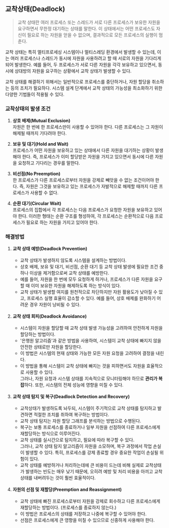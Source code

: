 
## 교착상태(Deadlock)

> 교착 상태란 여러 프로세스 또는 스레드가 서로 다른 프로세스가 보유한 자원을 요구하면서 무한정 대기하는 상태를 말한다. 이 상태에서는 어떤 프로세스도 자신이 필요로 하는 자원을 얻을 수 없으며, 결과적으로 모든 프로세스의 실행이 멈춘다.

교착 상태는 특히 멀티프로세싱 시스템이나 멀티스레딩 환경에서 발생할 수 있는데, 이는 여러 프로세스나 스레드가 동시에 자원을 사용하려고 할 때 서로의 자원을 기다리게 되어 발생한다. 예를 들어, 두 프로세스가 서로 다른 자원을 각각 보유하고 있으면서, 동시에 상대방의 자원을 요구하는 상황에서 교착 상태가 발생할 수 있다.

교착 상태를 해결하기 위해서는 일반적으로 프로세스를 중단하거나, 자원 할당을 취소하는 등의 조치가 필요하다. 시스템 설계 단계에서 교착 상태의 가능성을 최소화하기 위한 다양한 기법들이 적용될 수 있다.

### 교착상태의 발생 조건

1. **상호 배제(Mutual Exclusion)** 
<br>자원은 한 번에 한 프로세스만이 사용할 수 있어야 한다. 다른 프로세스는 그 자원이 해제될 때까지 기다려야 한다.


2. **보유 및 대기(Hold and Wait)** 
<br>프로세스가 어떤 자원을 보유하고 있는 상태에서 다른 자원을 대기하는 상황이 발생해야 한다. 즉, 프로세스가 이미 할당받은 자원을 가지고 있으면서 동시에 다른 자원을 요청하고 기다리는 경우를 말한다.


3. **비선점(No Preemption)** 
<br>한 프로세스가 다른 프로세스로부터 자원을 강제로 빼앗을 수 없는 조건이어야 한다. 즉, 자원은 그것을 보유하고 있는 프로세스가 자발적으로 해제할 때까지 다른 프로세스가 사용할 수 없다.


4. **순환 대기(Circular Wait)** 
<br>프로세스의 집합에서 각 프로세스는 다음 프로세스가 요청한 자원을 보유하고 있어야 한다. 이러한 형태는 순환 구조를 형성하여, 각 프로세스는 순환적으로 다음 프로세스가 필요로 하는 자원을 가지고 있어야 한다.


### 해결방법

1. **교착 상태 예방(Deadlock Prevention)** <br><br>
   - 교착 상태가 발생하지 않도록 시스템을 설계하는 방법이다.
   - 상호 배제, 보유 및 대기, 비선점, 순환 대기 등 교착 상태 발생에 필요한 조건 중 하나 이상을 제거함으로써 교착 상태를 예방한다.
   - 예를 들어, 자원을 한 번에 모두 요청하게 하거나, 프로세스가 다른 자원을 요구할 때 이미 보유한 자원을 해제하도록 하는 방식이 있다.
   - 교착 상태가 발생할 여지를 원천적으로 차단하지만 자원 활용도가 낮아질 수 있고, 프로세스 실행 효율이 감소할 수 있다. 예를 들어, 상호 배제를 완화하기 어려운 경우 자원이 낭비될 수 있다.
   <br><br>
2. **교착 상태 회피(Deadlock Avoidance)** <br><br>
   - 시스템이 자원을 할당할 때 교착 상태 발생 가능성을 고려하여 안전하게 자원을 할당하는 방법이다.
   - '은행원 알고리즘'과 같은 방법을 사용하여, 시스템이 교착 상태에 빠지지 않을 안전한 상태로만 자원을 할당한다.
   - 이 방법은 시스템의 현재 상태와 가능한 모든 자원 요청을 고려하여 결정을 내린다. 
   - 이 방법을 통해 시스템이 교착 상태에 빠지는 것을 피하면서도 자원을 효율적으로 사용할 수 있다. <br>그러나, 자원 요청과 시스템 상태를 지속적으로 모니터링해야 하므로 **관리가 복잡**하다. 또한, 시스템의 전체 성능에 영향을 미칠 수 있다.
   <br><br>
3. **교착 상태 탐지 및 복구(Deadlock Detection and Recovery)** <br><br>
   - 교착상태가 발생하도록 놔두되, 시스템이 주기적으로 교착 상태를 탐지하고 발견하면 적절한 조치를 취하여 복구하는 방법이다.
   - 교착 상태 탐지는 자원 할당 그래프를 분석하는 방법으로 수행된다.
   - 복구는 보통 프로세스를 종료하거나 일부 자원을 선점하여 다른 프로세스에게 재할당하는 방식으로 이루어진다.
   - 교착 상태를 실시간으로 탐지하고, 필요에 따라 복구할 수 있다.<br> 그러나, 교착 상태 탐지 알고리즘이 자원을 소모하며, 복구 과정에서 작업 손실이 발생할 수 있다. 특히, 프로세스를 강제 종료할 경우 중요한 작업이 손실될 위험이 있다.
   - 교착 상태를 예방하거나 처리하는데에 큰 비용이 드는데 비해 실제로 교착상태가 발생하는 빈도는 매우 낮기 때문에, 오히려 예방 및 처리 비용을 아끼고 교착상태를 내버려두는 것이 훨씬 효율적이다.
   <br><br>
4. **자원의 선점 및 재할당(Preemption and Reassignment)** <br><br>
   - 교착 상태에 빠진 프로세스로부터 자원을 강제로 회수하고 다른 프로세스에게 재할당하는 방법이다. (프로세스를 종료하지 않는다.)
   - 이 방법은 프로세스의 상태를 저장하고 나중에 복구할 수 있어야 한다.
    - 선점은 프로세스에게 큰 영향을 미칠 수 있으므로 신중하게 사용해야 한다.